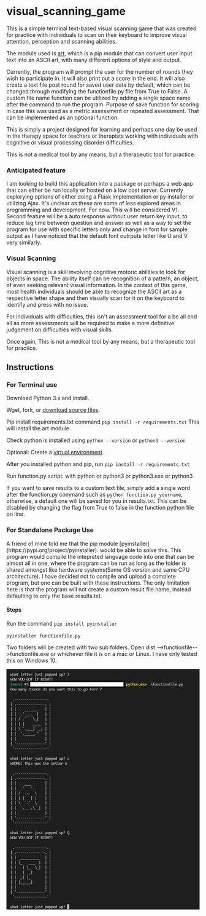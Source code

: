 # visual_scanning_game
This is a simple terminal text-based visual scanning game that was created for practice with individuals to scan on their keyboard to improve visual attention, perception and scanning abilities.

The module used is [art](https://pypi.org/project/art/), which is a pip module that can convert user input text into an ASCII art, with many different options of style and output.

Currently, the program will prompt the user for the number of rounds they wish to participate in. It will also print out a score in the end.
It will also create a text file post round for saved user data by default, which can be changed through modifying the functionfile.py file from True to False. A custom file name function can be utilized by adding a single space name after the command to run the program. Purpose of save function for scoring in case this was used as a metric assessment or repeated assessment. That can be implemented as an optional function.

This is simply a project designed for learning and perhaps one day be used in the therapy space for teachers or therapists working with individuals with cognitive or visual processing disorder difficulties.

This is not a medical tool by any means, but a therapeutic tool for practice.

<h3>Anticipated feature</h3>
I am looking to build this application into a package or perhaps a web app that can either be run locally or hosted on a low cost server. Currently explorying options of either doing a Flask implementation or py installer or utilizing Ajax. It's unclear as these are some of less explored areas in programming and development. For now. This will be considered V1.
Second feature will be a auto response without user return key input, to reduce lag time between question and answer as well as a way to set the program for use with specific letters only and change in font for sample output as I have noticed that the default font outrputs letter like U and V very similarly.

<h3>Visual Scanning</h3>
Visual scanning is a skill involving cognitive motoric abilities to look for objects in space. The ability itself can be recognition of a pattern, an object, of even seeking relevant visual information. In the context of this game, most health individuals should be able to recognize the ASCII art as a respective letter shape and then visually scan for it on the keyboard to identify and press with no issue.

For individuals with difficulties, this isn't an assessment tool for a be all end all as more assessments will be required to make a more definitive judgement on difficulties with visual skills.

Once again, This is not a medical tool by any means, but a therapeutic tool for practice.

<h2>Instructions</h2>
<h3>For Terminal use</h3>
Download Python 3.x and install.

Wget, fork, or [download source files](https://www.alphr.com/download-files-github/).

Pip install requirements.txt command ``pip install -r requirements.txt`` This will install the art module.

Check python is installed using ``python --version`` or ``python3 --version``

Optional: Create a [virtual environment](https://docs.python.org/3/library/venv.html). 

After you installed python and pip, run ``pip install -r requirements.txt``

Run function.py script. with python or python3 or python3.exe or python3

If you want to save results to a custom text file, simply add a single word after the function.py command such as ``python function.py yourname``, otherwise, a default one will be saved for you in results.txt. This can be disabled by changing the flag from True to false in the function python file on line.

<h3>For Standalone Package Use</h3>
A friend of mine told me that the pip module [pyinstaller](https://pypi.org/project/pyinstaller). would be able to solve this. This program would compile the intepreted language code into one that can be almost all in one, where the program can be run as long as the folder is shared amongst like hardware systems(Same OS version and same CPU architecture). I have decided not to compile and upload a complete program, but one can be built with these instructions. The only limitation here is that the program will not create a custom result file name, instead defaulting to only the base results.txt.
<h4>Steps</h4>

Run the command ``pip install pyinstaller``

``pyinstaller functionfile.py``

Two folders will be created with two sub folders. Open dist -->functionfile-->functionfile.exe or whichever file it is on a mac or Linux. I have only tested this on Windows 10. 


![image](https://github.com/kawangwong/visual_scanning_game/blob/main/Screenshot.jpg?raw=true)
